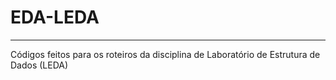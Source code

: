 # EDA-LEDA
-----------  
Códigos feitos para os roteiros da disciplina de Laboratório de Estrutura de Dados (LEDA)
